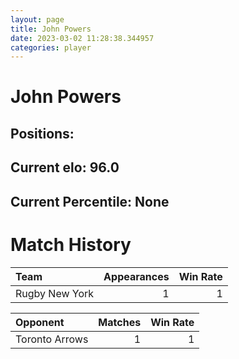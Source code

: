 ```yaml
---  
layout: page  
title: John Powers  
date: 2023-03-02 11:28:38.344957  
categories: player  
---
```

# John Powers

## Positions: 

## Current elo: 96.0

## Current Percentile: None

# Match History


| Team           |   Appearances |   Win Rate |
|:---------------|--------------:|-----------:|
| Rugby New York |             1 |          1 |

| Opponent       |   Matches |   Win Rate |
|:---------------|----------:|-----------:|
| Toronto Arrows |         1 |          1 |